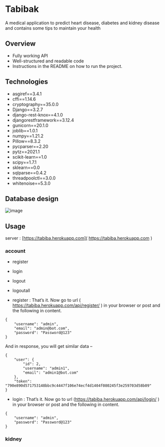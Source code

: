 # Tabibak
A medical application to predict heart disease, diabetes and kidney disease and contains some tips to maintain your health

## Overview
* Fully working API
* Well-structured and readable code
* Instructions in the README on how to run the project.

## Technologies
* asgiref==3.4.1
* cffi==1.14.6
* cryptography==35.0.0
* Django==3.2.7
* django-rest-knox==4.1.0
* djangorestframework==3.12.4
* gunicorn==20.1.0
* joblib==1.0.1
* numpy==1.21.2
* Pillow==8.3.2
* pycparser==2.20
* pytz==2021.1
* scikit-learn==1.0
* scipy==1.7.1
* sklearn==0.0
* sqlparse==0.4.2
* threadpoolctl==3.0.0
* whitenoise==5.3.0

## Database design
![image](https://user-images.githubusercontent.com/76946030/135693730-d1a8e33f-a550-4c72-911b-6e565ddc1f0f.png)


## Usage
server : [https://tabiba.herokuapp.com]( https://tabiba.herokuapp.com ) 

### account
* register
* login
* logout
* logoutall

* register :
That’s it. Now go to url ( https://tabiba.herokuapp.com/api/register/ ) in your browser or post and the following in content.
````
{
    "username": "admin",
    "email": "admin@bot.com",
    "password": "Password@123"
}

````
And in response, you will get similar data –

````
{
    "user": {
        "id": 2,
        "username": "admin1",
        "email": "admin1@bot.com"
    },
    "token": "790e890d571753148bbc9c4447f106e74ecf4d1404f080245f3e259703d58b09"
}
````

* login :
That’s it. Now go to url (https://tabiba.herokuapp.com/api/login/ ) in your browser or post and the following in content.

````
{
    "username": "admin",
    "password": "Password@123"
}
````

### kidney




